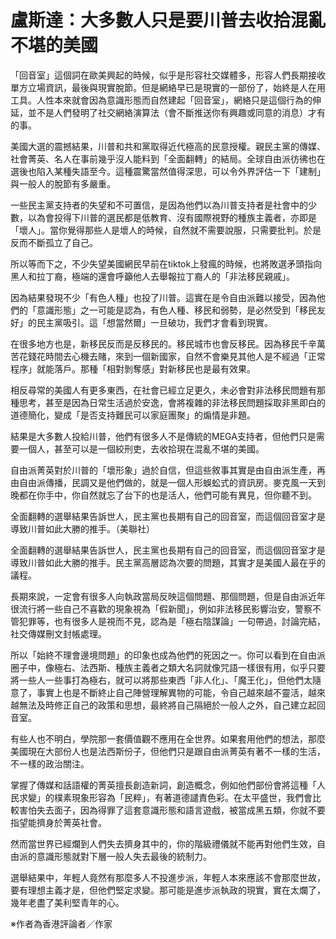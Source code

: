# 盧斯達：大多數人只是要川普去收拾混亂不堪的美國
「回音室」這個詞在歐美興起的時候，似乎是形容社交媒體多，形容人們長期接收單方立場資訊，最後與現實脫節。但是網絡早已是現實的一部份了，始終是人在用工具。人性本來就會因為意識形態而自然建起「回音室」，網絡只是這個行為的伸延，並不是人們發明了社交網絡演算法（會不斷推送你有興趣或同意的消息）才有的事。

美國大選的震撼結果，川普和共和黨取得近代極高的民意授權。親民主黨的傳媒、社會菁英、名人在事前幾乎沒人能料到「全面翻轉」的結局。全球自由派彷彿也在選後也陷入某種失語至今。這種震驚當然值得深思，可以令外界評估一下「建制」與一般人的脫節有多嚴重。

一些民主黨支持者的失望和不可置信，是因為他們以為川普支持者是社會中的少數，以為會投得下川普的選民都是低教育、沒有國際視野的種族主義者，亦即是「壞人」。當你覺得那些人是壞人的時候，自然就不需要說服，只需要批判。於是反而不斷孤立了自己。

所以等而下之，不少失望美國網民早前在tiktok上發瘋的時候，也將敗選矛頭指向黑人和拉丁裔，極端的還會呼籲他人去舉報拉丁裔人的「非法移民親戚」。

因為結果發現不少「有色人種」也投了川普。這實在是令自由派難以接受，因為他們的「意識形態」之一可能是認為，有色人種、移民和弱勢，是必然受到「移民友好」的民主黨吸引。這「想當然爾」一旦破功，我們才會看到現實。

在很多地方也是，新移民反而是反移民的。移民城市也會反移民。因為移民千辛萬苦花錢花時間去心機去賭，來到一個新國家，自然不會樂見其他人是不經過「正常程序」就能落戶。那種「相對剝奪感」對新移民也是最有效果。

相反尋常的美國人有更多東西，在社會已經立足更久，未必會對非法移民問題有那種思考，甚至是因為日常生活過於安逸，會將複雜的非法移民問題採取非黑即白的道德簡化，變成「是否支持難民可以家庭團聚」的煽情是非題。

結果是大多數人投給川普，他們有很多人不是傳統的MEGA支持者，但他們只是需要一個人，甚至可以是一個絞刑吏，去收拾現在混亂不堪的美國。

自由派菁英對於川普的「壞形象」過於自信，但這些敘事其實是由自由派生產，再由自由派傳播，民調又是他們做的，就是一個人形蜈蚣式的資訊房。麥克風一天到晚都在你手中，你自然就忘了台下的也是活人，他們可能有異見，但你聽不到。

全面翻轉的選舉結果告訴世人，民主黨也長期有自己的回音室，而這個回音室才是導致川普如此大勝的推手。（美聯社）

全面翻轉的選舉結果告訴世人，民主黨也長期有自己的回音室，而這個回音室才是導致川普如此大勝的推手。民主黨高層認為次要的問題，其實才是美國人最在乎的議程。

長期來說，一定會有很多人向執政當局反映這個問題、那個問題，但是自由派近年很流行將一些自己不喜歡的現象視為「假新聞」，例如非法移民影響治安，警察不管犯罪等，也有很多人是視而不見，認為是「極右陰謀論」一句帶過，討論完結，社交傳媒刪文封帳處理。

所以「始終不理會邊境問題」的印象也成為他們的死因之一。你可以看到在自由派圈子中，像極右、法西斯、種族主義者之類大名詞就像咒語一樣很有用，似乎只要將一些人一些事打為極右，就可以將那些東西「非人化」、「魔王化」，但他們太隨意了，事實上也是不斷終止自己陣營理解異物的可能，令自己越來越不靈活，越來越無法及時修正自己的政策和思想，最終將自己隔絕於一般人之外，自己建立起回音室。

有些人也不明白，學院那一套價值觀不應用在全世界。如果套用他們的想法，那麼美國現在大部份人也是法西斯份子，但他們只是跟自由派菁英有著不一樣的生活，不一樣的政治關注。

掌握了傳媒和話語權的菁英擅長創造新詞，創造概念，例如他們部份會將這種「人民求變」的樸素現象形容為「民粹」，有著道德譴責色彩。在太平盛世，我們會比較害怕失去面子，因為得罪了這套意識形態和語言遊戲，被當成黑五類，你就不要指望能擠身於菁英社會。

然而當世界已經爛到人們失去擠身其中的，你的階級禮儀就不能再對他們生效，自由派的意識形態就對下層一般人失去最後的統制力。

選舉結果中，年輕人竟然有那麼多人不投進步派，年輕人本來應該不會那麼世故，要有理想主義才是，但他們堅定求變。那可能是進步派執政的現實，實在太爛了，幾年老盡了美利堅青年的心。

※作者為香港評論者／作家